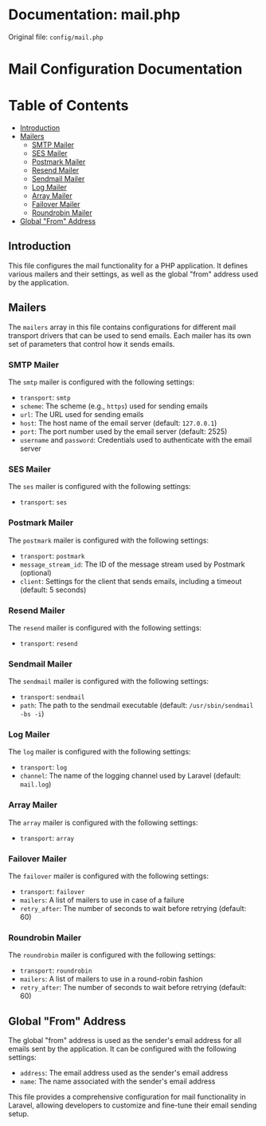 # Documentation: mail.php

Original file: `config/mail.php`

# Mail Configuration Documentation

Table of Contents
================

* [Introduction](#introduction)
* [Mailers](#mailers)
	+ [SMTP Mailer](#smtp-mailer)
	+ [SES Mailer](#ses-mailer)
	+ [Postmark Mailer](#postmark-mailer)
	+ [Resend Mailer](#resend-mailer)
	+ [Sendmail Mailer](#sendmail-mailer)
	+ [Log Mailer](#log-mailer)
	+ [Array Mailer](#array-mailer)
	+ [Failover Mailer](#failover-mailer)
	+ [Roundrobin Mailer](#roundrobin-mailer)
* [Global "From" Address](#global-from-address)

Introduction
------------

This file configures the mail functionality for a PHP application. It defines various mailers and their settings, as well as the global "from" address used by the application.

Mailers
--------

The `mailers` array in this file contains configurations for different mail transport drivers that can be used to send emails. Each mailer has its own set of parameters that control how it sends emails.

### SMTP Mailer

The `smtp` mailer is configured with the following settings:

* `transport`: `smtp`
* `scheme`: The scheme (e.g., `https`) used for sending emails
* `url`: The URL used for sending emails
* `host`: The host name of the email server (default: `127.0.0.1`)
* `port`: The port number used by the email server (default: 2525)
* `username` and `password`: Credentials used to authenticate with the email server

### SES Mailer

The `ses` mailer is configured with the following settings:

* `transport`: `ses`

### Postmark Mailer

The `postmark` mailer is configured with the following settings:

* `transport`: `postmark`
* `message_stream_id`: The ID of the message stream used by Postmark (optional)
* `client`: Settings for the client that sends emails, including a timeout (default: 5 seconds)

### Resend Mailer

The `resend` mailer is configured with the following settings:

* `transport`: `resend`

### Sendmail Mailer

The `sendmail` mailer is configured with the following settings:

* `transport`: `sendmail`
* `path`: The path to the sendmail executable (default: `/usr/sbin/sendmail -bs -i`)

### Log Mailer

The `log` mailer is configured with the following settings:

* `transport`: `log`
* `channel`: The name of the logging channel used by Laravel (default: `mail.log`)

### Array Mailer

The `array` mailer is configured with the following settings:

* `transport`: `array`

### Failover Mailer

The `failover` mailer is configured with the following settings:

* `transport`: `failover`
* `mailers`: A list of mailers to use in case of a failure
* `retry_after`: The number of seconds to wait before retrying (default: 60)

### Roundrobin Mailer

The `roundrobin` mailer is configured with the following settings:

* `transport`: `roundrobin`
* `mailers`: A list of mailers to use in a round-robin fashion
* `retry_after`: The number of seconds to wait before retrying (default: 60)

Global "From" Address
--------------------

The global "from" address is used as the sender's email address for all emails sent by the application. It can be configured with the following settings:

* `address`: The email address used as the sender's email address
* `name`: The name associated with the sender's email address

This file provides a comprehensive configuration for mail functionality in Laravel, allowing developers to customize and fine-tune their email sending setup.